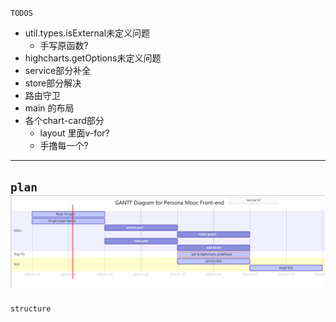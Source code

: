 `TODOS`
- util.types.isExternal未定义问题
    - 手写原函数?
- highcharts.getOptions未定义问题
- service部分补全
- store部分解决
- 路由守卫
- main 的布局
- 各个chart-card部分
    - layout 里面v-for?
    - 手撸每一个?
--- 
`plan`
![avatar](./images/mermaid-plan.png)
---
`structure`
